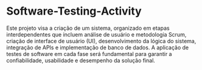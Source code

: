 # Software-Testing-Activity

Este projeto visa a criação de um sistema, organizado em etapas interdependentes que incluem análise de usuário e metodologia Scrum, criação de interface de usuário (UI), desenvolvimento da lógica do sistema, integração de APIs e implementação de banco de dados. A aplicação de testes de software em cada fase será fundamental para garantir a confiabilidade, usabilidade e desempenho da solução final.
